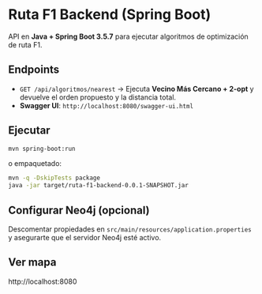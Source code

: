 # Ruta F1 Backend (Spring Boot)

API en **Java + Spring Boot 3.5.7** para ejecutar algoritmos de optimización de ruta F1.

## Endpoints
- `GET /api/algoritmos/nearest` → Ejecuta **Vecino Más Cercano + 2-opt** y devuelve el orden propuesto y la distancia total.
- **Swagger UI**: `http://localhost:8080/swagger-ui.html`

## Ejecutar
```bash
mvn spring-boot:run
```
o empaquetado:
```bash
mvn -q -DskipTests package
java -jar target/ruta-f1-backend-0.0.1-SNAPSHOT.jar
```

## Configurar Neo4j (opcional)
Descomentar propiedades en `src/main/resources/application.properties` y asegurarte que el servidor Neo4j esté activo.

## Ver mapa
http://localhost:8080